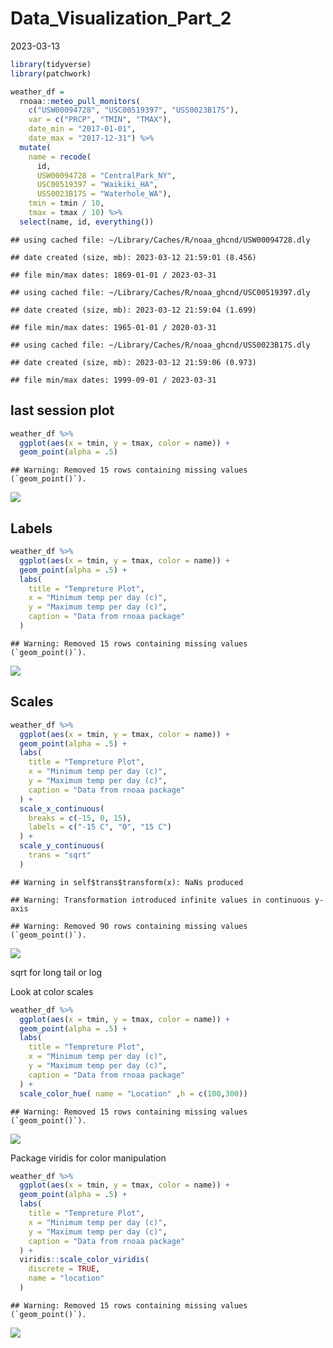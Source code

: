 Data_Visualization_Part_2
================
2023-03-13

``` r
library(tidyverse)
library(patchwork)
```

``` r
weather_df = 
  rnoaa::meteo_pull_monitors(
    c("USW00094728", "USC00519397", "USS0023B17S"),
    var = c("PRCP", "TMIN", "TMAX"), 
    date_min = "2017-01-01",
    date_max = "2017-12-31") %>%
  mutate(
    name = recode(
      id, 
      USW00094728 = "CentralPark_NY", 
      USC00519397 = "Waikiki_HA",
      USS0023B17S = "Waterhole_WA"),
    tmin = tmin / 10,
    tmax = tmax / 10) %>%
  select(name, id, everything())
```

    ## using cached file: ~/Library/Caches/R/noaa_ghcnd/USW00094728.dly

    ## date created (size, mb): 2023-03-12 21:59:01 (8.456)

    ## file min/max dates: 1869-01-01 / 2023-03-31

    ## using cached file: ~/Library/Caches/R/noaa_ghcnd/USC00519397.dly

    ## date created (size, mb): 2023-03-12 21:59:04 (1.699)

    ## file min/max dates: 1965-01-01 / 2020-03-31

    ## using cached file: ~/Library/Caches/R/noaa_ghcnd/USS0023B17S.dly

    ## date created (size, mb): 2023-03-12 21:59:06 (0.973)

    ## file min/max dates: 1999-09-01 / 2023-03-31

## last session plot

``` r
weather_df %>% 
  ggplot(aes(x = tmin, y = tmax, color = name)) +
  geom_point(alpha = .5)
```

    ## Warning: Removed 15 rows containing missing values (`geom_point()`).

![](Data_Visualization_Part_2_files/figure-gfm/unnamed-chunk-2-1.png)<!-- -->

## Labels

``` r
weather_df %>% 
  ggplot(aes(x = tmin, y = tmax, color = name)) +
  geom_point(alpha = .5) +
  labs(
    title = "Tempreture Plot",
    x = "Minimum temp per day (c)",
    y = "Maximum temp per day (c)",
    caption = "Data from rnoaa package"
  )
```

    ## Warning: Removed 15 rows containing missing values (`geom_point()`).

![](Data_Visualization_Part_2_files/figure-gfm/unnamed-chunk-3-1.png)<!-- -->

## Scales

``` r
weather_df %>% 
  ggplot(aes(x = tmin, y = tmax, color = name)) +
  geom_point(alpha = .5) +
  labs(
    title = "Tempreture Plot",
    x = "Minimum temp per day (c)",
    y = "Maximum temp per day (c)",
    caption = "Data from rnoaa package"
  ) +
  scale_x_continuous(
    breaks = c(-15, 0, 15),
    labels = c("-15 C", "0", "15 C")
  ) +
  scale_y_continuous(
    trans = "sqrt"
  )
```

    ## Warning in self$trans$transform(x): NaNs produced

    ## Warning: Transformation introduced infinite values in continuous y-axis

    ## Warning: Removed 90 rows containing missing values (`geom_point()`).

![](Data_Visualization_Part_2_files/figure-gfm/unnamed-chunk-4-1.png)<!-- -->

sqrt for long tail or log

Look at color scales

``` r
weather_df %>% 
  ggplot(aes(x = tmin, y = tmax, color = name)) +
  geom_point(alpha = .5) +
  labs(
    title = "Tempreture Plot",
    x = "Minimum temp per day (c)",
    y = "Maximum temp per day (c)",
    caption = "Data from rnoaa package"
  ) +
  scale_color_hue( name = "Location" ,h = c(100,300))
```

    ## Warning: Removed 15 rows containing missing values (`geom_point()`).

![](Data_Visualization_Part_2_files/figure-gfm/unnamed-chunk-5-1.png)<!-- -->

Package viridis for color manipulation

``` r
weather_df %>% 
  ggplot(aes(x = tmin, y = tmax, color = name)) +
  geom_point(alpha = .5) +
  labs(
    title = "Tempreture Plot",
    x = "Minimum temp per day (c)",
    y = "Maximum temp per day (c)",
    caption = "Data from rnoaa package"
  ) +
  viridis::scale_color_viridis(
    discrete = TRUE,
    name = "location"
  )
```

    ## Warning: Removed 15 rows containing missing values (`geom_point()`).

![](Data_Visualization_Part_2_files/figure-gfm/unnamed-chunk-6-1.png)<!-- -->
